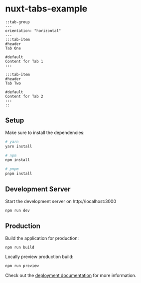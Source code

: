 # nuxt-tabs-example

```mdc
::tab-group
---
orientation: "horizontal"
---
:::tab-item
#header
Tab One

#default
Content for Tab 1
:::

:::tab-item
#header
Tab Two

#default
Content for Tab 2
:::
::
```

## Setup

Make sure to install the dependencies:

```bash
# yarn
yarn install

# npm
npm install

# pnpm
pnpm install
```

## Development Server

Start the development server on http://localhost:3000

```bash
npm run dev
```

## Production

Build the application for production:

```bash
npm run build
```

Locally preview production build:

```bash
npm run preview
```

Check out the [deployment documentation](https://nuxt.com/docs/getting-started/deployment) for more information.
